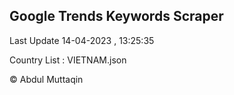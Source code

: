

## Google Trends Keywords Scraper 
 
Last Update 14-04-2023 , 13:25:35

Country List :
VIETNAM.json



© Abdul Muttaqin 
